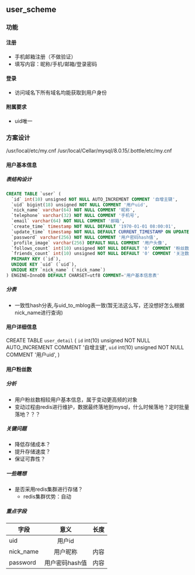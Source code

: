 ## user_scheme
### 功能
#### 注册
* 手机邮箱注册（不做验证）
* 填写内容：昵称/手机/邮箱/登录密码
#### 登录
* 访问域名下所有域名均能获取到用户身份
#### 附属要求
* uid唯一

### 方案设计
/usr/local/etc/my.cnf
/usr/local/Cellar/mysql/8.0.15/.bottle/etc/my.cnf
#### 用户基本信息
##### 表结构设计
```sql
CREATE TABLE `user` (
  `id` int(10) unsigned NOT NULL AUTO_INCREMENT COMMENT '自增主键',
  `uid` bigint(18) unsigned NOT NULL COMMENT '用户uid',
  `nick_name` varchar(64) NOT NULL COMMENT '昵称',
  `telephone` varchar(32) NOT NULL COMMENT '手机号',
  `email` varchar(64) NOT NULL COMMENT '邮箱',
  `create_time` timestamp NOT NULL DEFAULT '1970-01-01 08:00:01',
  `update_time` timestamp NOT NULL DEFAULT CURRENT_TIMESTAMP ON UPDATE CURRENT_TIMESTAMP,
  `password` varchar(256) NOT NULL COMMENT '用户密码hash值',
  `profile_image` varchar(256) DEFAULT NULL COMMENT '用户头像',
  `follows_count` int(10) unsigned NOT NULL DEFAULT '0' COMMENT '粉丝数',
  `friends_count` int(10) unsigned NOT NULL DEFAULT '0' COMMENT '关注数',
  PRIMARY KEY (`id`),
  UNIQUE KEY `uid` (`uid`),
  UNIQUE KEY `nick_name` (`nick_name`)
) ENGINE=InnoDB DEFAULT CHARSET=utf8 COMMENT='用户基本信息表' 
```
##### 分表
* 一致性hash分表,与uid_to_mblog表一致(暂无法这么写，还没想好怎么根据nick_name进行查询)

#### 用户详细信息
CREATE TABLE `user_detail` (
  `id` int(10) unsigned NOT NULL AUTO_INCREMENT COMMENT '自增主键',
  `uid` int(10) unsigned NOT NULL COMMENT '用户uid',
)

#### 用户粉丝数
##### 分析
* 用户粉丝数相较用户基本信息，属于变动更高频的对象
* 变动过程由redis进行维护，数据最终落地到mysql，什么时候落地？定时批量落地？？？

##### 关键问题
* 降低存储成本？
* 提升存储速度？
* 保证可靠性？

##### 一些瞎想
* 是否采用redis集群进行存储？
  - redis集群优势：自动


 



##### 重点字段
字段|意义|长度
---|:--:|---:
uid|用户id|
nick_name|用户昵称|内容
password|用户密码hash值|内容